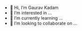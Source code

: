 - 👋 Hi, I’m Gaurav Kadam
- 👀 I’m interested in ...
- 🌱 I’m currently learning ...
- 💞️ I’m looking to collaborate on ...


<!---
Gaurav-Coder7102/Gaurav-Coder7102 is a ✨ special ✨ repository because its `README.md` (this file) appears on your GitHub profile.
You can click the Preview link to take a look at your changes.
--->
